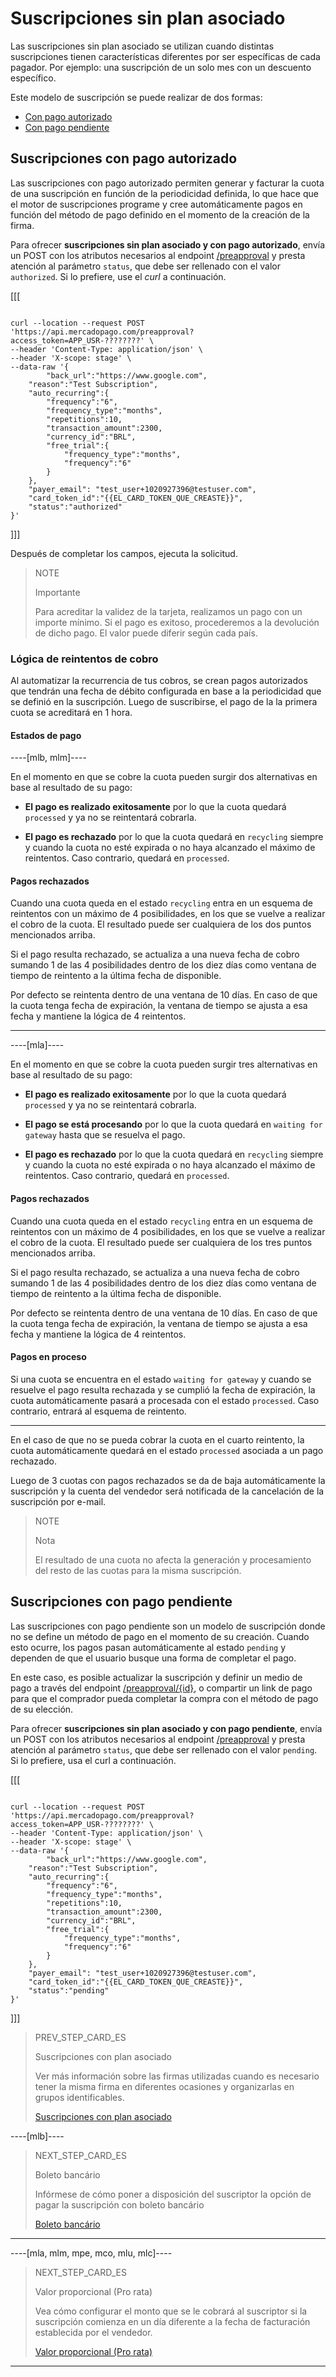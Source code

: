 # Suscripciones sin plan asociado

Las suscripciones sin plan asociado se utilizan cuando distintas suscripciones tienen características diferentes por ser específicas de cada pagador. Por ejemplo: una suscripción de un solo mes con un descuento específico.

Este modelo de suscripción se puede realizar de dos formas: 

* [Con pago autorizado](/developers/es/guides/subscriptions/integration-configuration/subscription-no-associated-plan#bookmark_suscripciones_con_pago_autorizado) 
* [Con pago pendiente](/developers/es/guides/subscriptions/integration-configuration/subscription-no-associated-plan#bookmark_suscripciones_con_pago_pendiente)

## Suscripciones con pago autorizado

Las suscripciones con pago autorizado permiten generar y facturar la cuota de una suscripción en función de la periodicidad definida, lo que hace que el motor de suscripciones programe y cree automáticamente pagos en función del método de pago definido en el momento de la creación de la firma.

Para ofrecer **suscripciones sin plan asociado y con pago autorizado**, envía un POST con los atributos necesarios al endpoint [/preapproval](/developers/es/reference/subscriptions/_preapproval/post) y presta atención al parámetro `status`, que debe ser rellenado con el valor `authorized`. Si lo prefiere, use el _curl_ a continuación.

[[[
```curl

curl --location --request POST 'https://api.mercadopago.com/preapproval?access_token=APP_USR-????????' \
--header 'Content-Type: application/json' \
--header 'X-scope: stage' \
--data-raw '{
		"back_url":"https://www.google.com",
	"reason":"Test Subscription",
	"auto_recurring":{
		"frequency":"6",
		"frequency_type":"months",
		"repetitions":10,
		"transaction_amount":2300,
		"currency_id":"BRL",
		"free_trial":{
			"frequency_type":"months",
			"frequency":"6"
		}
	},
    "payer_email": "test_user+1020927396@testuser.com",
    "card_token_id":"{{EL_CARD_TOKEN_QUE_CREASTE}}",
	"status":"authorized"
}'
```
]]]

Después de completar los campos, ejecuta la solicitud.

> NOTE
>
> Importante
>
> Para acreditar la validez de la tarjeta, realizamos un pago con un importe mínimo. Si el pago es exitoso, procederemos a la devolución de dicho pago. El valor puede diferir según cada país.

### Lógica de reintentos de cobro

Al automatizar la recurrencia de tus cobros, se crean pagos autorizados que tendrán una fecha de débito configurada en base a la periodicidad que se definió en la suscripción. Luego de suscribirse, el pago de la la primera cuota se acreditará en 1 hora.

#### Estados de pago

----[mlb, mlm]----

En el momento en que se cobre la cuota pueden surgir dos alternativas en base al resultado de su pago:

* __El pago es realizado exitosamente__ por lo que la cuota quedará `processed` y ya no se reintentará cobrarla. 

* __El pago es rechazado__ por lo que la cuota quedará en `recycling` siempre y cuando la cuota no esté expirada o no haya alcanzado el máximo de reintentos. Caso contrario, quedará en `processed`.

#### Pagos rechazados

Cuando una cuota queda en el estado `recycling` entra en un esquema de reintentos con un máximo de 4 posibilidades, en los que se vuelve a realizar el cobro de la cuota. El resultado puede ser cualquiera de los dos puntos mencionados arriba. 

Si el pago resulta rechazado, se actualiza a una nueva fecha de cobro sumando 1 de las 4 posibilidades dentro de los diez días como ventana de tiempo de reintento a la última fecha de disponible.

Por defecto se reintenta dentro de una ventana de 10 días. En caso de que la cuota tenga fecha de expiración, la ventana de tiempo se ajusta a esa fecha y mantiene la lógica de 4 reintentos.

------------

----[mla]----

En el momento en que se cobre la cuota pueden surgir tres alternativas en base al resultado de su pago:

* __El pago es realizado exitosamente__ por lo que la cuota quedará `processed` y ya no se reintentará cobrarla. 

* __El pago se está procesando__ por lo que la cuota quedará en `waiting for gateway` hasta que se resuelva el pago.

* __El pago es rechazado__ por lo que la cuota quedará en `recycling` siempre y cuando la cuota no esté expirada o no haya alcanzado el máximo de reintentos. Caso contrario, quedará en `processed`.

#### Pagos rechazados

Cuando una cuota queda en el estado `recycling` entra en un esquema de reintentos con un máximo de 4 posibilidades, en los que se vuelve a realizar el cobro de la cuota. El resultado puede ser cualquiera de los tres puntos mencionados arriba. 

Si el pago resulta rechazado, se actualiza a una nueva fecha de cobro sumando 1 de las 4 posibilidades dentro de los diez días como ventana de tiempo de reintento a la última fecha de disponible.

Por defecto se reintenta dentro de una ventana de 10 días. En caso de que la cuota tenga fecha de expiración, la ventana de tiempo se ajusta a esa fecha y mantiene la lógica de 4 reintentos.

#### Pagos en proceso

Si una cuota se encuentra en el estado `waiting for gateway` y cuando se resuelve el pago resulta rechazada y se cumplió la fecha de expiración, la cuota automáticamente pasará a procesada con el estado `processed`. Caso contrario, entrará al esquema de reintento.

------------

En el caso de que no se pueda cobrar la cuota en el cuarto reintento, la cuota automáticamente quedará en el estado `processed` asociada a un pago rechazado.

Luego de 3 cuotas con pagos rechazados se da de baja automáticamente la suscripción y la cuenta del vendedor será notificada de la cancelación de la suscripción por e-mail.

> NOTE
> 
> Nota
> 
> El resultado de una cuota no afecta la generación y procesamiento del resto de las cuotas para la misma suscripción.

## Suscripciones con pago pendiente 

Las suscripciones con pago pendiente son un modelo de suscripción donde no se define un método de pago en el momento de su creación. Cuando esto ocurre, los pagos pasan automáticamente al estado `pending` y dependen de que el usuario busque una forma de completar el pago.

En este caso, es posible actualizar la suscripción y definir un medio de pago a través del endpoint [/preapproval/{id}](/developers/es/reference/subscriptions/_preapproval_id/put), o compartir un link de pago para que el comprador pueda completar la compra con el método de pago de su elección.

Para ofrecer **suscripciones sin plan asociado y con pago pendiente**, envía un POST con los atributos necesarios al endpoint [/preapproval](/developers/es/reference/subscriptions/_preapproval/post) y presta atención al parámetro `status`, que debe ser rellenado con el valor `pending`. Si lo prefiere, usa el curl a continuación.

[[[
```curl

curl --location --request POST 'https://api.mercadopago.com/preapproval?access_token=APP_USR-????????' \
--header 'Content-Type: application/json' \
--header 'X-scope: stage' \
--data-raw '{
		"back_url":"https://www.google.com",
	"reason":"Test Subscription",
	"auto_recurring":{
		"frequency":"6",
		"frequency_type":"months",
		"repetitions":10,
		"transaction_amount":2300,
		"currency_id":"BRL",
		"free_trial":{
			"frequency_type":"months",
			"frequency":"6"
		}
	},
    "payer_email": "test_user+1020927396@testuser.com",
    "card_token_id":"{{EL_CARD_TOKEN_QUE_CREASTE}}",
	"status":"pending"
}'
```
]]]

> PREV_STEP_CARD_ES
>
> Suscripciones con plan asociado
>
> Ver más información sobre las firmas utilizadas cuando es necesario tener la misma firma en diferentes ocasiones y organizarlas en grupos identificables.
>
> [Suscripciones con plan asociado](/developers/es/docs/subscriptions/integration-configuration/subscriptions-associated-plan)

----[mlb]----
> NEXT_STEP_CARD_ES
>
> Boleto bancário
>
> Infórmese de cómo poner a disposición del suscriptor la opción de pagar la suscripción con boleto bancário
>
> [Boleto bancário](/developers/es/docs/subscriptions/integration-customization/payment-methods/boleto-bancario)
------------

----[mla, mlm, mpe, mco, mlu, mlc]----
> NEXT_STEP_CARD_ES
>
> Valor proporcional (Pro rata)
>
> Vea cómo configurar el monto que se le cobrará al suscriptor si la suscripción comienza en un día diferente a la fecha de facturación establecida por el vendedor.
>
> [Valor proporcional (Pro rata)](/developers/es/docs/subscriptions/integration-customization/payment-methods/proportional-amount)
------------